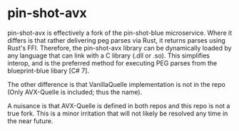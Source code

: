 # pin-shot-avx

pin-shot-avx is effectively a fork of the pin-shot-blue microservice. Where it differs is that rather delivering peg parses via Rust, it returns parses using Rust's FFI.
Therefore, the pin-shot-avx library can be dynamically loaded by any language that can link with a C library (.dll or .so). This simplifies interop, and is the preferred
method for executing PEG parses from the blueprint-blue libary [C# 7].

The other difference is that VanillaQuelle implementation is not in the repo (Only AVX-Quelle is included; thus the name).

A nuisance is that AVX-Quelle is defined in both repos and this repo is not a true fork. This is a minor irritation that will
not likely be resolved any time in the near future.
